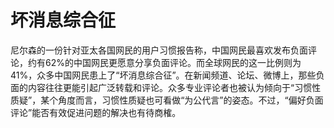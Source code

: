 # 坏消息综合征

尼尔森的一份针对亚太各国网民的用户习惯报告称，中国网民最喜欢发布负面评论，约有62%的中国网民更愿意分享负面评论。而全球网民的这一比例则为41%，众多中国网民患上了“坏消息综合征”。在新闻频道、论坛、微博上，那些负面的内容往往更能引起广泛转载和评论。众多专业评论者也被认为倾向于“习惯性质疑”，某个角度而言，习惯性质疑也可看做“为公代言”的姿态。不过，“偏好负面评论”能否有效促进问题的解决也有待商榷。